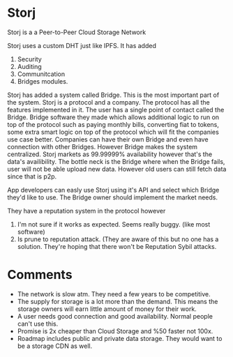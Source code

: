 # Storj

Storj is a a Peer-to-Peer Cloud Storage Network

Storj uses a custom DHT just like IPFS. It has added 
1) Security
2) Auditing
3) Communitcation 
4) Bridges
modules. 

Storj has added a system called Bridge. This is the most important part of the system. Storj is a protocol and a company. The protocol has all the features implemented in it. The user has a single point of contact called the Bridge. Bridge software they made which allows additional logic to run on top of the protocol such as paying monthly bills, converting fiat to tokens, some extra smart logic on top of the protocol which will fit the companies use case better. Companies can have their own Bridge and even have connection with other Bridges. However Bridge makes the system centralized. Storj markets as 99.99999% availability however that's the data's availibility. The bottle neck is the Bridge where when the Bridge fails, user will not be able upload new data. However old users can still fetch data since that is p2p. 

App developers can easly use Storj using it's API and select which Bridge they'd like to use. The Bridge owner should implement the market needs. 

They have a reputation system in the protocol however
1) I'm not sure if it works as expected. Seems really buggy. (like most software)
2) Is prune to reputation attack. (They are aware of this but no one has a solution. They're hoping that there won't be Reputation Sybil attacks. 

# Comments
- The network is slow atm. They need a few years to be competitive.
- The supply for storage is a lot more than the demand. This means the storage owners will earn little amount of money for their work. 
- A user needs good connection and good availability. Normal people can't use this.
- Promise is 2x cheaper than Cloud Storage and %50 faster not 100x. 
- Roadmap includes public and private data storage. They would want to be a storage CDN as well.
